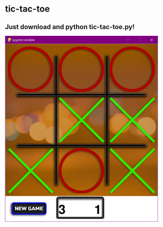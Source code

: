 # tic-tac-toe
 
## Just download and python tic-tac-toe.py!

![Current UI example](https://github.com/RayneDance/tic-tac-toe/raw/master/images/tictacui2.PNG?s=200x200)
